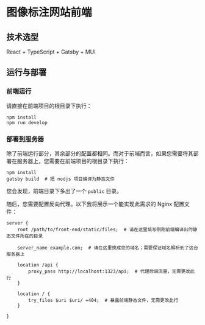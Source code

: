 # 图像标注网站前端

## 技术选型

React + TypeScript + Gatsby + MUI

## 运行与部署

### 前端运行

请直接在前端项目的根目录下执行：

```shell
npm install
npm run develop
```

### 部署到服务器

除了前端运行部分，其余部分的配置都相同。而对于前端而言，如果您需要将其部署在服务器上，您需要在前端项目的根目录下执行：

```shell
npm install
gatsby build  # 把 nodjs 项目编译为静态文件
```

您会发现，前端目录下多出了一个 `public` 目录。

随后，您需要配置反向代理。以下我将展示一个能实现此需求的 Nginx 配置文件：

```nginx
server {
    root /path/to/front-end/static/files;  # 请在这里填写刚刚前端编译出的静态文件所在的目录

    server_name example.com;  # 请在这里换成您的域名；需要保证域名解析到了这台服务器上

    location /api {
        proxy_pass http://localhost:1323/api;  # 代理后端流量，无需更改此行
    }

    location / {
        try_files $uri $uri/ =404;  # 暴露前端静态文件，无需更改此行
    }

}
```
